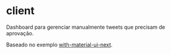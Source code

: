 # client

Dashboard para gerenciar manualmente tweets que precisam de aprovação.

Baseado no exemplo [with-material-ui-next](https://github.com/zeit/next.js/tree/master/examples/with-material-ui-next).
